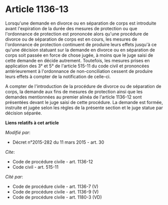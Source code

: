 # Article 1136-13

Lorsqu'une demande en divorce ou en séparation de corps est introduite avant l'expiration de la durée des mesures de
protection ou que l'ordonnance de protection est prononcée alors qu'une procédure de divorce ou de séparation de corps est en
cours, les mesures de l'ordonnance de protection continuent de produire leurs effets jusqu'à ce qu'une décision statuant sur
la demande en divorce ou en séparation de corps soit passée en force de chose jugée, à moins que le juge saisi de cette
demande en décide autrement. Toutefois, les mesures prises en application des 3°   et 5° de l'article 515-11 du code civil et
prononcées antérieurement à l'ordonnance de non-conciliation cessent de produire leurs effets à compter de la notification de
celle-ci. 

A compter de l'introduction de la procédure de divorce ou de séparation de corps, la demande aux fins de mesures de
protection ainsi que les demandes mentionnées au premier alinéa de l'article 1136-12 sont présentées devant le juge saisi de
cette procédure. La demande est formée, instruite et jugée selon les règles de la présente section et le juge statue par
décision séparée.

**Liens relatifs à cet article**

_Modifié par_:

  - Décret n°2015-282 du 11 mars 2015 - art. 30

_Cite_:

  - Code de procédure civile - art. 1136-12
  - Code civil - art. 515-11

_Cité par_:

  - Code de procédure civile - art. 1136-7 (V)
  - Code de procédure civile - art. 1136-9 (V)
  - Code de procédure civile - art. 1180-3 (VD)
